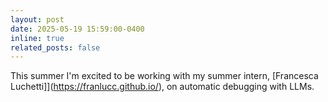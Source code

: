 ```yaml
---
layout: post
date: 2025-05-19 15:59:00-0400
inline: true
related_posts: false
---
```


This summer I'm excited to be working with my summer intern, [Francesca Luchetti]](https://franlucc.github.io/), on automatic debugging with LLMs.
